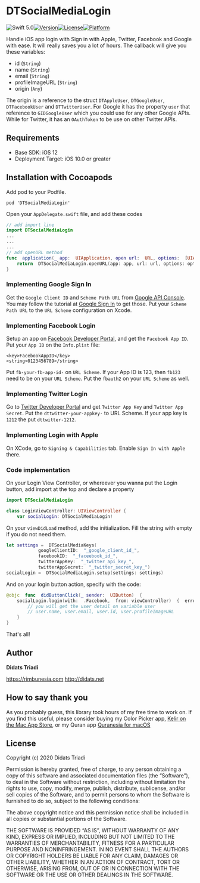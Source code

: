 
# DTSocialMediaLogin

![Swift 5.0](https://img.shields.io/badge/Swift-5.0-orange.svg)[![Version](https://img.shields.io/cocoapods/v/DTSocialMediaLogin.svg?style=flat)](http://cocoapods.org/pods/DTSocialMediaLogin)[![License](https://img.shields.io/cocoapods/l/DTSocialMediaLogin.svg?style=flat)](http://cocoapods.org/pods/DTSocialMediaLogin)[![Platform](https://img.shields.io/cocoapods/p/DTSocialMediaLogin?style=flat)](http://cocoapods.org/pods/DTSocialMediaLogin)

Handle iOS app login with Sign in with Apple, Twitter, Facebook and Google with ease. It will really saves you a lot of hours. The callback will give you these variables:

* id (`String`)
* name (`String`)
* email (`String`)
* profileImageURL (`String`)
* origin (`Any`)

The origin is a reference to the struct `DTAppleUser`, `DTGoogleUser`, `DTFacebookUser` and `DTTwitterUser`. For Google it has the property `user` that reference to `GIDGoogleUser` which you could use for any other Google APIs. While for Twitter, it has an `OAuthToken` to be use on other Twitter APIs.

## Requirements
* Base SDK: iOS 12
* Deployment Target: iOS 10.0 or greater

## Installation with Cocoapods

Add pod to your Podfile.
```
pod 'DTSocialMediaLogin'
```

Open your `AppDelegate.swift` file, and add these codes
```swift
// add import line
import DTSocialMediaLogin
...
...
...
// add openURL method
func  application(_ app:  UIApplication, open url:  URL, options:  [UIApplication.OpenURLOptionsKey  :  Any]  =  [:])  ->  Bool  {
	return  DTSocialMediaLogin.openURL(app: app, url: url, options: options) 
}
```

### Implementing Google Sign In
Get the `Google Client ID` and `Scheme Path URL` from [Google API Console](https://console.developers.google.com/). You may follow the tutorial at [Google Sign In](https://developers.google.com/identity/sign-in/ios/) to get those. Put your `Scheme Path URL` to the `URL Scheme` configuration on Xcode.

### Implementing Facebook Login
Setup an app on [Facebook Developer Portal](https://facebook.com/developer), and get the `Facebook App ID`. Put your `App ID` on the `Info.plist` file:
```
<key>FacebookAppID</key>
<string>0123456789</string>
```

Put `fb-your-fb-app-id-` on `URL Scheme`. If your App ID is 123, then `fb123` need to be on your `URL Scheme`. Put the `fbauth2` on your `URL Scheme` as well.

### Implementing Twitter Login
Go to [Twitter Developer Portal](https://developer.twitter.com/) and get `Twitter App Key` and `Twitter App Secret`. Put the `dttwitter-your-appkey-` to URL Scheme. If your app key is `1212` the put `dttwitter-1212`.

### Implementing Login with Apple
On XCode, go to `Signing & Capabilities` tab. Enable `Sign In with Apple` there.

### Code implementation
On your Login View Controller, or whereever you wanna put the Login button, add import at the top and declare a property
```swift
import DTSocialMediaLogin

class LoginViewController: UIViewController {
	var socialLogin: DTSocialMediaLogin!
```

On your `viewDidLoad` method, add the initialization. Fill the string with empty if you do not need them.

```swift
let settings =  DTSocialMediaKeys(
			googleClientID:  "_google_client_id_", 
			facebookID:  "_faceebook_id_", 
			twitterAppKey:  "_twitter_api_key_", 
			twitterAppSecret:  "_twitter_secret_key_") 
socialLogin =  DTSocialMediaLogin.setup(settings: settings)
```

And on your login button action, specify with the code:
```swift
@objc  func  didButtonClick(_ sender:  UIButton)  {
	socialLogin.login(with:  .Facebook,  from: viewController)  {  error, user  in  
		// you will get the user detail on variable user  
		// user.name, user.email, user.id, user.profileImageURL  
	}  
}
```

That's all!

## Author

**Didats Triadi**

https://rimbunesia.com
http://didats.net

  

## How to say thank you

As you probably guess, this library took hours of my free time to work on. If you find this useful, please consider buying my Color Picker app, [‎Kelir on the Mac App Store](https://apps.apple.com/us/app/kelir-pro/id1186597992?mt=12), or my Quran app [Quranesia for macOS](https://rimbunesia.com/apps/quranesia-mac)

## License

Copyright (c) 2020 Didats Triadi

Permission is hereby granted, free of charge, to any person obtaining a copy of this software and associated documentation files (the “Software”), to deal in the Software without restriction, including without limitation the rights to use, copy, modify, merge, publish, distribute, sublicense, and/or sell copies of the Software, and to permit persons to whom the Software is furnished to do so, subject to the following conditions:

The above copyright notice and this permission notice shall be included in all copies or substantial portions of the Software.

THE SOFTWARE IS PROVIDED “AS IS”, WITHOUT WARRANTY OF ANY KIND, EXPRESS OR IMPLIED, INCLUDING BUT NOT LIMITED TO THE WARRANTIES OF MERCHANTABILITY, FITNESS FOR A PARTICULAR PURPOSE AND NONINFRINGEMENT. IN NO EVENT SHALL THE AUTHORS OR COPYRIGHT HOLDERS BE LIABLE FOR ANY CLAIM, DAMAGES OR OTHER LIABILITY, WHETHER IN AN ACTION OF CONTRACT, TORT OR OTHERWISE, ARISING FROM, OUT OF OR IN CONNECTION WITH THE SOFTWARE OR THE USE OR OTHER DEALINGS IN THE SOFTWARE.
